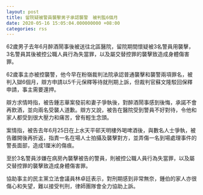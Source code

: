 ```yaml
---
layout: post
title: 留院疑被警員襲擊男子承認襲警　被判監6個月
date: 2020-05-16 15:05:04.000000000 +08:00
categories: rss
---
```


62歲男子去年6月醉酒鬧事後被送往北區醫院，留院期間懷疑被3名警員用襲擊，3名警員其後被控公職人員行為失當罪，以及屬交替控罪的襲擊致造成身體傷害罪。

62歲事主亦被控襲警，他今早在粉嶺裁判法院承認普通襲擊和襲警兩項罪名，被判入獄6個月，辯方申請以5千元保釋等待就刑期上訴，但裁判官蘇文隆駁回保釋申請，事主需要還押。

辯方求情時指，被告鍾志華案發前和妻子爭執後，對醉酒鬧事感到後悔，承諾不會再飲酒，並向兩名受襲人道歉。辯方又說，被告在醫院受到警員不好對待，令他和家人都受到很大壓力和痛苦，曾有輕生念頭。

案情指，被告去年6月25日在上水天平邨天明樓外喝啤酒後，與數名人士爭執，被告離開後再折返，指責一名在場人士拍攝及襲擊對方，並弄傷一名到場處理事件的警長面部，造成1厘米的傷痕。

至於3名警員涉嫌在病房內襲擊被告的警員，則被控公職人員行為失當罪，以及屬交替控罪的襲擊致造成身體傷害罪。

協助事主的民主黨立法會議員林卓廷表示，對刑期感到非常無奈，鍾伯的家人亦很傷心和失望，難以接受判刑，律師團隊會全力協助上訴。

